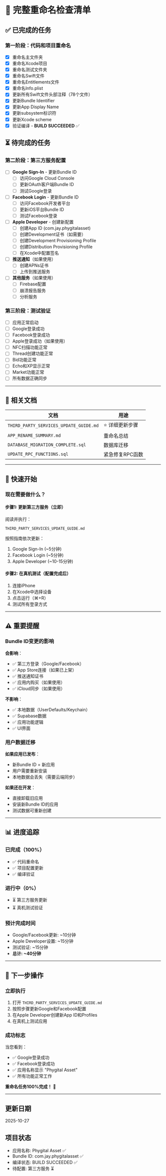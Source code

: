 # 🎯 完整重命名检查清单

## ✅ 已完成的任务

### 第一阶段：代码和项目重命名
- [x] 重命名主文件夹
- [x] 重命名Xcode项目
- [x] 重命名测试文件夹
- [x] 重命名Swift文件
- [x] 重命名Entitlements文件
- [x] 重命名Info.plist
- [x] 更新所有Swift文件头部注释（78个文件）
- [x] 更新Bundle Identifier
- [x] 更新App Display Name
- [x] 更新subsystem标识符
- [x] 更新Xcode scheme
- [x] 验证编译 - **BUILD SUCCEEDED** ✅

## ⏳ 待完成的任务

### 第二阶段：第三方服务配置
- [ ] **Google Sign-In** - 更新Bundle ID
  - [ ] 访问Google Cloud Console
  - [ ] 更新OAuth客户端Bundle ID
  - [ ] 测试Google登录
  
- [ ] **Facebook Login** - 更新Bundle ID
  - [ ] 访问Facebook开发者平台
  - [ ] 更新iOS平台Bundle ID
  - [ ] 测试Facebook登录
  
- [ ] **Apple Developer** - 创建新配置
  - [ ] 创建App ID (com.jay.phygitalasset)
  - [ ] 创建Development证书（如需要）
  - [ ] 创建Development Provisioning Profile
  - [ ] 创建Distribution Provisioning Profile
  - [ ] 在Xcode中配置签名
  
- [ ] **推送通知**（如果使用）
  - [ ] 创建APNs证书
  - [ ] 上传到推送服务
  
- [ ] **其他服务**（如果使用）
  - [ ] Firebase配置
  - [ ] 崩溃报告服务
  - [ ] 分析服务

### 第三阶段：测试验证
- [ ] 应用正常启动
- [ ] Google登录成功
- [ ] Facebook登录成功
- [ ] Apple登录成功（如果使用）
- [ ] NFC扫描功能正常
- [ ] Thread创建功能正常
- [ ] Bid功能正常
- [ ] Echo和XP显示正常
- [ ] Market功能正常
- [ ] 所有数据正确同步

---

## 📁 相关文档

| 文档 | 用途 |
|------|------|
| `THIRD_PARTY_SERVICES_UPDATE_GUIDE.md` | ⭐ 详细更新步骤 |
| `APP_RENAME_SUMMARY.md` | 重命名总结 |
| `DATABASE_MIGRATION_COMPLETE.sql` | 数据库迁移 |
| `UPDATE_RPC_FUNCTIONS.sql` | 紧急修复RPC函数 |

---

## 🚀 快速开始

### 现在需要做什么？

#### 步骤1: 更新第三方服务（立即）
阅读并执行：
```
THIRD_PARTY_SERVICES_UPDATE_GUIDE.md
```

按照指南依次更新：
1. Google Sign-In (~5分钟)
2. Facebook Login (~5分钟)
3. Apple Developer (~10-15分钟)

#### 步骤2: 在真机测试（配置完成后）
1. 连接iPhone
2. 在Xcode中选择设备
3. 点击运行（⌘+R）
4. 测试所有登录方式

---

## ⚠️ 重要提醒

### Bundle ID变更的影响

**会影响**：
- ✅ 第三方登录（Google/Facebook）
- ✅ App Store连接（如果已上架）
- ✅ 推送通知证书
- ✅ 应用内购买（如果使用）
- ✅ iCloud同步（如果使用）

**不影响**：
- ✅ 本地数据（UserDefaults/Keychain）
- ✅ Supabase数据
- ✅ 应用功能逻辑
- ✅ UI界面

### 用户数据迁移

**如果应用已发布**：
- 新Bundle ID = 新应用
- 用户需要重新安装
- 本地数据会丢失（需要云端同步）

**如果还在开发**：
- 直接卸载旧应用
- 安装新Bundle ID的应用
- 测试数据可重新创建

---

## 📊 进度追踪

### 已完成（100%）
- ✅ 代码重命名
- ✅ 项目配置更新
- ✅ 编译验证

### 进行中（0%）
- ⏳ 第三方服务更新
- ⏳ 真机测试验证

### 预计完成时间
- Google/Facebook更新: ~10分钟
- Apple Developer设置: ~15分钟
- 测试验证: ~15分钟
- **总计: ~40分钟**

---

## 🎯 下一步操作

### 立即执行
1. 打开 `THIRD_PARTY_SERVICES_UPDATE_GUIDE.md`
2. 按照步骤更新Google和Facebook配置
3. 在Apple Developer创建新App ID和Profiles
4. 在真机上测试应用

### 成功标志
当您看到：
- ✅ Google登录成功
- ✅ Facebook登录成功  
- ✅ 应用名称显示 "Phygital Asset"
- ✅ 所有功能正常工作

**重命名任务100%完成！** 🎉

---

## 更新日期
2025-10-27

## 项目状态
- 应用名称: Phygital Asset ✅
- Bundle ID: com.jay.phygitalasset ✅
- 编译状态: BUILD SUCCEEDED ✅
- 待配置: 第三方服务 ⏳

